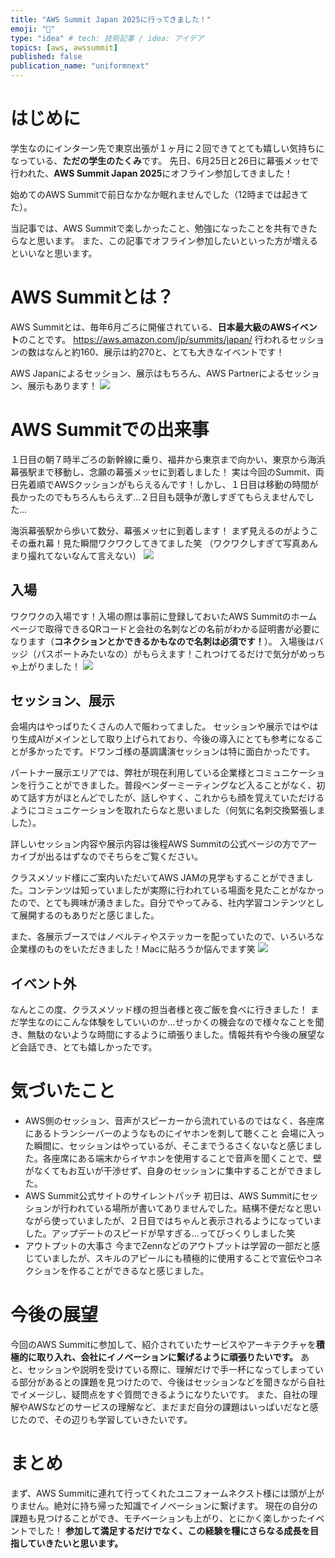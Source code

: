 ```yaml
---
title: "AWS Summit Japan 2025に行ってきました！"
emoji: "🚝"
type: "idea" # tech: 技術記事 / idea: アイデア
topics: [aws, awssummit]
published: false
publication_name: "uniformnext"
---
```


# はじめに
学生なのにインターン先で東京出張が１ヶ月に２回できてとても嬉しい気持ちになっている、**ただの学生のたくみ**です。
先日、6月25日と26日に幕張メッセで行われた、**AWS Summit Japan 2025**にオフライン参加してきました！

始めてのAWS Summitで前日なかなか眠れませんでした（12時までは起きてた）。

当記事では、AWS Summitで楽しかったこと、勉強になったことを共有できたらなと思います。
また、この記事でオフライン参加したいといった方が増えるといいなと思います。

# AWS Summitとは？
AWS Summitとは、毎年6月ごろに開催されている、**日本最大級のAWSイベント**のことです。
https://aws.amazon.com/jp/summits/japan/
行われるセッションの数はなんと約160、展示は約270と、とても大きなイベントです！

AWS Japanによるセッション、展示はもちろん、AWS Partnerによるセッション、展示もあります！
![](/images/aws-summit-2025/area-image.jpeg)

# AWS Summitでの出来事
１日目の朝７時半ごろの新幹線に乗り、福井から東京まで向かい、東京から海浜幕張駅まで移動し、念願の幕張メッセに到着しました！
実は今回のSummit、両日先着順でAWSクッションがもらえるんです！しかし、１日目は移動の時間が長かったのでもちろんもらえず...２日目も競争が激しすぎてもらえませんでした...

海浜幕張駅から歩いて数分、幕張メッセに到着します！
まず見えるのがようこその垂れ幕！見た瞬間ワクワクしてきてました笑
（ワクワクしすぎて写真あんまり撮れてないなんて言えない）
![](/images/aws-summit-2025/welcome.jpeg)

## 入場
ワクワクの入場です！入場の際は事前に登録しておいたAWS Summitのホームページで取得できるQRコードと会社の名刺などの名前がわかる証明書が必要になります（**コネクションとかできるかもなので名刺は必須です！**）。
入場後はバッジ（パスポートみたいなの）がもらえます！これつけてるだけで気分がめっちゃ上がりました！
![](/images/aws-summit-2025/badge.jpeg)

## セッション、展示
会場内はやっぱりたくさんの人で賑わってました。
セッションや展示ではやはり生成AIがメインとして取り上げられており、今後の導入にとても参考になることが多かったです。ドワンゴ様の基調講演セッションは特に面白かったです。

パートナー展示エリアでは、弊社が現在利用している企業様とコミュニケーションを行うことができました。普段ベンダーミーティングなど入ることがなく、初めて話す方がほとんどでしたが、話しやすく、これからも顔を覚えていただけるようにコミュニケーションを取れたらなと思いました（何気に名刺交換緊張しました）。

詳しいセッション内容や展示内容は後程AWS Summitの公式ページの方でアーカイブが出るはずなのでそちらをご覧ください。

クラスメソッド様にご案内いただいてAWS JAMの見学もすることができました。コンテンツは知っていましたが実際に行われている場面を見たことがなかったので、とても興味が湧きました。自分でやってみる、社内学習コンテンツとして展開するのもありだと感じました。

また、各展示ブースではノベルティやステッカーを配っていたので、いろいろな企業様のものをいただきました！Macに貼ろうか悩んでます笑
![](/images/aws-summit-2025/stickers.jpeg)

## イベント外
なんとこの度、クラスメソッド様の担当者様と夜ご飯を食べに行きました！
まだ学生なのにこんな体験をしていいのか...せっかくの機会なので様々なことを聞き、無駄のないような時間にするように頑張りました。情報共有や今後の展望など会話でき、とても嬉しかったです。

# 気づいたこと
- AWS側のセッション、音声がスピーカーから流れているのではなく、各座席にあるトランシーバーのようなものにイヤホンを刺して聴くこと
会場に入った瞬間に、セッションはやっているが、そこまでうるさくないなと感じました。各座席にある端末からイヤホンを使用することで音声を聞くことで、壁がなくてもお互いが干渉せず、自身のセッションに集中することができました。
- AWS Summit公式サイトのサイレントパッチ
初日は、AWS Summitにセッションが行われている場所が書いてありませんでした。結構不便だなと思いながら使っていましたが、２日目ではちゃんと表示されるようになっていました。アップデートのスピードが早すぎる...ってびっくりしました笑
- アウトプットの大事さ
今までZennなどのアウトプットは学習の一部だと感じていましたが、スキルのアピールにも積極的に使用することで宣伝やコネクションを作ることができるなと感じました。

# 今後の展望
今回のAWS Summitに参加して、紹介されていたサービスやアーキテクチャを**積極的に取り入れ、会社にイノベーションに繋げるように頑張りたいです。**
あと、セッションや説明を受けている際に、理解だけで手一杯になってしまっている部分があるとの課題を見つけたので、今後はセッションなどを聞きながら自社でイメージし、疑問点をすぐ質問できるようになりたいです。
また、自社の理解やAWSなどのサービスの理解など、まだまだ自分の課題はいっぱいだなと感じたので、その辺りも学習していきたいです。

# まとめ
まず、AWS Summitに連れて行ってくれたユニフォームネクスト様には頭が上がりません。絶対に持ち帰った知識でイノベーションに繋げます。
現在の自分の課題も見つけることができ、モチベーションも上がり、とにかく楽しかったイベントでした！
**参加して満足するだけでなく、この経験を糧にさらなる成長を目指していきたいと思います。**